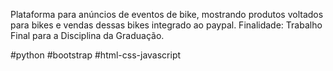 Plataforma para anúncios de eventos de bike, mostrando produtos voltados para bikes e vendas dessas bikes integrado ao paypal. Finalidade: Trabalho Final para a Disciplina da Graduação.

#python 
#bootstrap 
#html-css-javascript

